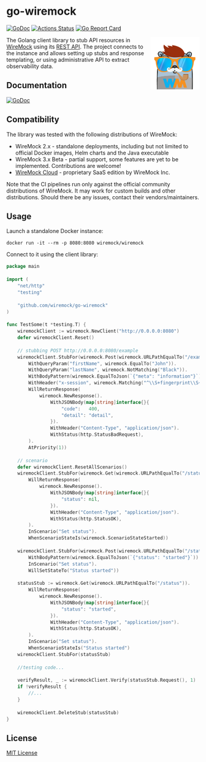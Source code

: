 # go-wiremock

[![GoDoc](https://godoc.org/github.com/wiremock/go-wiremock?status.svg)](http://godoc.org/github.com/wiremock/go-wiremock)
[![Actions Status](https://github.com/wiremock/go-wiremock/workflows/build/badge.svg)](https://github.com/wiremock/go-wiremock/actions?query=workflow%3Abuild)
[![Go Report Card](https://goreportcard.com/badge/github.com/wiremock/go-wiremock)](https://goreportcard.com/report/github.com/wiremock/go-wiremock)

<a href="https://go.wiremock.org" target="_blank">
    <img width="128px" align="right" src="docs/images/logo/logo.png" alt="Go WireMock Logo"/>
</a>

The Golang client library to stub API resources in [WireMock](https://wiremock.org) using its
[REST API](https://wiremock.org/docs/api/).
The project connects to the instance and allows
setting up stubs and response templating,
or using administrative API to extract observability data.

## Documentation

[![GoDoc](https://godoc.org/github.com/wiremock/go-wiremock?status.svg)](http://godoc.org/github.com/wiremock/go-wiremock)

## Compatibility

The library was tested with the following distributions
of WireMock:

- WireMock 2.x - standalone deployments, including but not limited to official Docker images, Helm charts and the Java executable
- WireMock 3.x Beta - partial support, some features are
  yet to be implemented. Contributions are welcome!
- [WireMock Cloud](https://www.wiremock.io/product) -
  proprietary SaaS edition by WireMock Inc.

Note that the CI pipelines run only against the official community distributions of WireMock.
It may work for custom builds and other distributions.
Should there be any issues, contact their vendors/maintainers.

## Usage

Launch a standalone Docker instance:

```shell
docker run -it --rm -p 8080:8080 wiremock/wiremock
```

Connect to it using the client library:

```go
package main

import (
    "net/http"
    "testing"

    "github.com/wiremock/go-wiremock"
)

func TestSome(t *testing.T) {
    wiremockClient := wiremock.NewClient("http://0.0.0.0:8080")
    defer wiremockClient.Reset()

    // stubbing POST http://0.0.0.0:8080/example
    wiremockClient.StubFor(wiremock.Post(wiremock.URLPathEqualTo("/example")).
        WithQueryParam("firstName", wiremock.EqualTo("John")).
        WithQueryParam("lastName", wiremock.NotMatching("Black")).
        WithBodyPattern(wiremock.EqualToJson(`{"meta": "information"}`)).
        WithHeader("x-session", wiremock.Matching("^\\S+fingerprint\\S+$")).
        WillReturnResponse(
            wiremock.NewResponse().
                WithJSONBody(map[string]interface{}{
                    "code":   400,
                    "detail": "detail",
                }).
                WithHeader("Content-Type", "application/json").
                WithStatus(http.StatusBadRequest),
        ).
        AtPriority(1))

    // scenario
    defer wiremockClient.ResetAllScenarios()
    wiremockClient.StubFor(wiremock.Get(wiremock.URLPathEqualTo("/status")).
        WillReturnResponse(
            wiremock.NewResponse().
                WithJSONBody(map[string]interface{}{
                    "status": nil,
                }).
                WithHeader("Content-Type", "application/json").
                WithStatus(http.StatusOK),
        ).
        InScenario("Set status").
        WhenScenarioStateIs(wiremock.ScenarioStateStarted))

    wiremockClient.StubFor(wiremock.Post(wiremock.URLPathEqualTo("/state")).
        WithBodyPattern(wiremock.EqualToJson(`{"status": "started"}`)).
        InScenario("Set status").
        WillSetStateTo("Status started"))

    statusStub := wiremock.Get(wiremock.URLPathEqualTo("/status")).
        WillReturnResponse(
            wiremock.NewResponse().
                WithJSONBody(map[string]interface{}{
                    "status": "started",
                }).
                WithHeader("Content-Type", "application/json").
                WithStatus(http.StatusOK),
        ).
        InScenario("Set status").
        WhenScenarioStateIs("Status started")
    wiremockClient.StubFor(statusStub)

    //testing code...

    verifyResult, _ := wiremockClient.Verify(statusStub.Request(), 1)
    if !verifyResult {
        //...
    }

    wiremockClient.DeleteStub(statusStub)
}
```

## License

[MIT License](./LICENSE)
